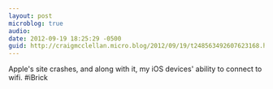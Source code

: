 ```yaml
---
layout: post
microblog: true
audio: 
date: 2012-09-19 18:25:29 -0500
guid: http://craigmcclellan.micro.blog/2012/09/19/t248563492607623168.html
---
```

Apple's site crashes, and along with it, my iOS devices' ability to connect to wifi. #iBrick
